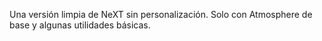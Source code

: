 Una versión limpia de NeXT sin personalización. Solo con Atmosphere de base y algunas utilidades básicas.

